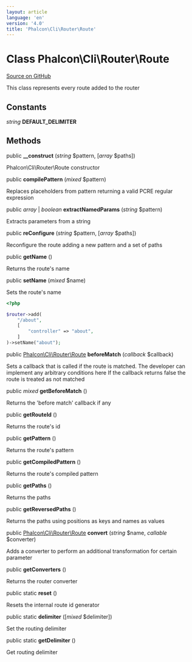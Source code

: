 ```yaml
---
layout: article
language: 'en'
version: '4.0'
title: 'Phalcon\Cli\Router\Route'
---
```

# Class **Phalcon\Cli\Router\Route**

<a href="https://github.com/phalcon/cphalcon/tree/v4.0.0/phalcon/cli/router/route.zep" class="btn btn-default btn-sm">Source on GitHub</a>

This class represents every route added to the router


## Constants
*string* **DEFAULT_DELIMITER**

## Methods
public  **__construct** (*string* $pattern, [*array* $paths])

Phalcon\Cli\Router\Route constructor



public  **compilePattern** (*mixed* $pattern)

Replaces placeholders from pattern returning a valid PCRE regular expression



public *array* | *boolean* **extractNamedParams** (*string* $pattern)

Extracts parameters from a string



public  **reConfigure** (*string* $pattern, [*array* $paths])

Reconfigure the route adding a new pattern and a set of paths



public  **getName** ()

Returns the route's name



public  **setName** (*mixed* $name)

Sets the route's name

```php
<?php

$router->add(
    "/about",
    [
        "controller" => "about",
    ]
)->setName("about");

```



public [Phalcon\Cli\Router\Route](/4.0/en/api/Phalcon_Cli_Router_Route) **beforeMatch** (*callback* $callback)

Sets a callback that is called if the route is matched.
The developer can implement any arbitrary conditions here
If the callback returns false the route is treated as not matched



public *mixed* **getBeforeMatch** ()

Returns the 'before match' callback if any



public  **getRouteId** ()

Returns the route's id



public  **getPattern** ()

Returns the route's pattern



public  **getCompiledPattern** ()

Returns the route's compiled pattern



public  **getPaths** ()

Returns the paths



public  **getReversedPaths** ()

Returns the paths using positions as keys and names as values



public [Phalcon\Cli\Router\Route](/4.0/en/api/Phalcon_Cli_Router_Route) **convert** (*string* $name, *callable* $converter)

Adds a converter to perform an additional transformation for certain parameter



public  **getConverters** ()

Returns the router converter



public static  **reset** ()

Resets the internal route id generator



public static  **delimiter** ([*mixed* $delimiter])

Set the routing delimiter



public static  **getDelimiter** ()

Get routing delimiter



